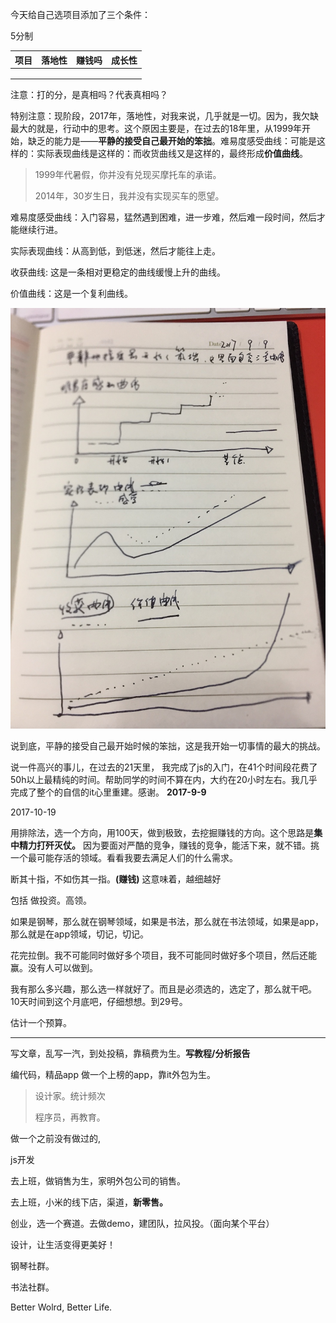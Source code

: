 今天给自己选项目添加了三个条件：

5分制

| 项目   | 落地性  | 赚钱吗  | 成长性  |
| ---- | ---- | ---- | ---- |
|      |      |      |      |
|      |      |      |      |
|      |      |      |      |

注意：打的分，是真相吗？代表真相吗？

特别注意：现阶段，2017年，落地性，对我来说，几乎就是一切。因为，我欠缺最大的就是，行动中的思考。这个原因主要是，在过去的18年里，从1999年开始，缺乏的能力是——**平静的接受自己最开始的笨拙**。难易度感受曲线：可能是这样的：实际表现曲线是这样的：而收货曲线又是这样的，最终形成**价值曲线**。

> 1999年代暑假，你并没有兑现买摩托车的承诺。
>
> 2014年，30岁生日，我并没有实现买车的愿望。

难易度感受曲线：入门容易，猛然遇到困难，进一步难，然后难一段时间，然后才能继续行进。

实际表现曲线：从高到低，到低迷，然后才能往上走。

收获曲线: 这是一条相对更稳定的曲线缓慢上升的曲线。

价值曲线：这是一个复利曲线。

![](./4-lines.jpg)

说到底，平静的接受自己最开始时候的笨拙，这是我开始一切事情的最大的挑战。

说一件高兴的事儿，在过去的21天里， 我完成了js的入门，在41个时间段花费了50h以上最精纯的时间。帮助同学的时间不算在内，大约在20小时左右。我几乎完成了整个的自信的it心里重建。感谢。 **2017-9-9**



2017-10-19

用排除法，选一个方向，用100天，做到极致，去挖掘赚钱的方向。这个思路是**集中精力打歼灭仗。** 因为要面对严酷的竞争，赚钱的竞争，能活下来，就不错。挑一个最可能存活的领域。看看我要去满足人们的什么需求。 

断其十指，不如伤其一指。**(赚钱)** 这意味着，越细越好

包括 做投资。高领。

如果是钢琴，那么就在钢琴领域，如果是书法，那么就在书法领域，如果是app，那么就是在app领域，切记，切记。

花完拉倒。我不可能同时做好多个项目，我不可能同时做好多个项目，然后还能赢。没有人可以做到。

我有那么多兴趣，那么选一样就好了。而且是必须选的，选定了，那么就干吧。10天时间到这个月底吧，仔细想想。到29号。

估计一个预算。



---

写文章，乱写一汽，到处投稿，靠稿费为生。**写教程/分析报告**

编代码，精品app 做一个上榜的app，靠it外包为生。

> 设计家。统计频次
>
> 程序员，再教育。

做一个之前没有做过的,

js开发

去上班，做销售为生，家明外包公司的销售。

去上班，小米的线下店，渠道，**新零售。**

创业，选一个赛道。去做demo，建团队，拉风投。（面向某个平台）

设计，让生活变得更美好！  

钢琴社群。

书法社群。

Better Wolrd, Better Life.